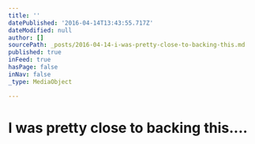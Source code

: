 ```yaml
---
title: ''
datePublished: '2016-04-14T13:43:55.717Z'
dateModified: null
author: []
sourcePath: _posts/2016-04-14-i-was-pretty-close-to-backing-this.md
published: true
inFeed: true
hasPage: false
inNav: false
_type: MediaObject

---
```

# I was pretty close to backing this....